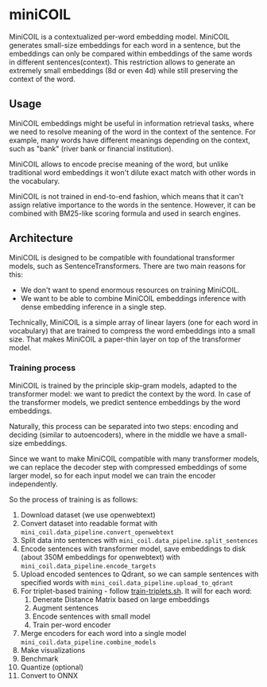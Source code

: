 
# miniCOIL

MiniCOIL is a contextualized per-word embedding model.
MiniCOIL generates small-size embeddings for each word in a sentence, but the embeddings can only be compared within 
embeddings of the same words in different sentences(context). 
This restriction allows to generate an extremely small embeddings (8d or even 4d) while still preserving the context of the word.

## Usage

MiniCOIL embeddings might be useful in information retrieval tasks, where we need to resolve meaning of the word in the context of the sentence.
For example, many words have different meanings depending on the context, such as "bank" (river bank or financial institution).

MiniCOIL allows to encode precise meaning of the word, but unlike traditional word embeddings it won't dilute exact match with other words in the vocabulary.

MiniCOIL is not trained in end-to-end fashion, which means that it can't assign relative importance to the words in the sentence.
However, it can be combined with BM25-like scoring formula and used in search engines.

## Architecture

MiniCOIL is designed to be compatible with foundational transformer models, such as SentenceTransformers.
There are two main reasons for this:

- We don't want to spend enormous resources on training MiniCOIL.
- We want to be able to combine MiniCOIL embeddings inference with dense embedding inference in a single step.

Technically, MiniCOIL is a simple array of linear layers (one for each word in vocabulary) that are trained 
to compress the word embeddings into a small size. That makes MiniCOIL a paper-thin layer on top of the transformer model.

### Training process

MiniCOIL is trained by the principle skip-gram models, adapted to the transformer model: we want to predict the context by the word.
In case of the transformer models, we predict sentence embeddings by the word embeddings.

Naturally, this process can be separated into two steps: encoding and deciding (similar to autoencoders), where in the middle we have a small-size embeddings.

Since we want to make MiniCOIL compatible with many transformer models, we can replace the decoder step with compressed embeddings of some larger model,
so for each input model we can train the encoder independently.

So the process of training is as follows:

1. Download dataset (we use openwebtext)
1. Convert dataset into readable format with `mini_coil.data_pipeline.convert_openwebtext`
1. Split data into sentences with `mini_coil.data_pipeline.split_sentences`
1. Encode sentences with transformer model, save embeddings to disk (about 350M embeddings for openwebtext) with `mini_coil.data_pipeline.encode_targets`
1. Upload encoded sentences to Qdrant, so we can sample sentences with specified words with `mini_coil.data_pipeline.upload_to_qdrant`
1. For triplet-based training - follow [train-triplets.sh](./train-triplets.sh). It will for each word:
   1. Denerate Distance Matrix based on large embeddings
   2. Augment sentences
   3. Encode sentences with small model
   4. Train per-word encoder
1. Merge encoders for each word into a single model `mini_coil.data_pipeline.combine_models`
1. Make visualizations
1. Benchmark
1. Quantize (optional)
1. Convert to ONNX
